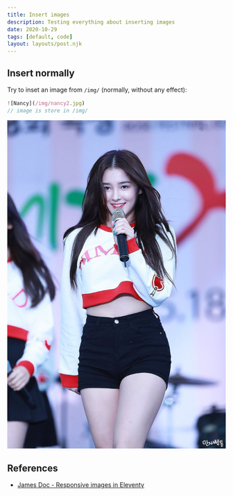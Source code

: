 ```yaml
---
title: Insert images
description: Testing everything about inserting images
date: 2020-10-29
tags: [default, code]
layout: layouts/post.njk
---
```


## Insert normally

Try to inset an image from `/img/` (normally, without any effect):

``` js
![Nancy](/img/nancy2.jpg)
// image is store in /img/
```

![Nancy](/img/nancy2.jpg)

## References

- [James Doc - Responsive images in Eleventy](https://jamesdoc.com/blog/2018/rwd-img-11ty/)
